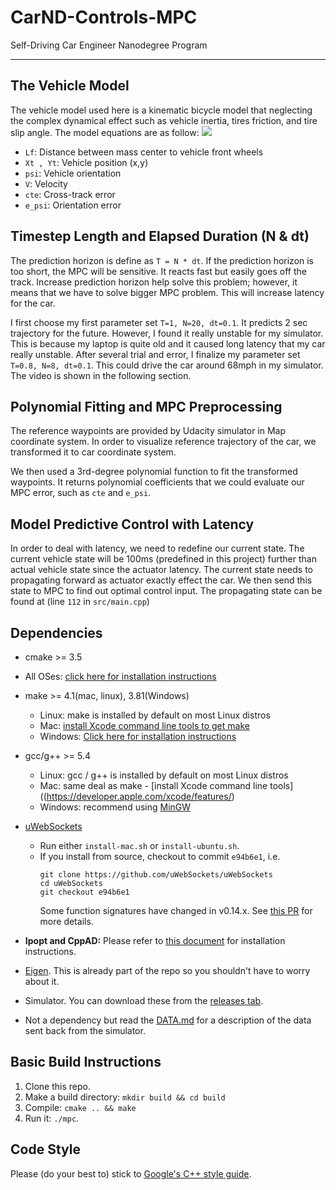 # CarND-Controls-MPC
Self-Driving Car Engineer Nanodegree Program

---

## The Vehicle Model
The vehicle model used here is a kinematic bicycle model that neglecting the complex dynamical effect such as vehicle inertia, tires friction, and tire slip angle. The model equations are as follow:
![](https://i.imgur.com/eFPFrOd.png)
* `Lf`: Distance between mass center to vehicle front wheels
* `Xt , Yt`: Vehicle position (x,y)
* `psi`: Vehicle orientation
* `V`: Velocity
* `cte`: Cross-track error
* `e_psi`: Orientation error
## Timestep Length and Elapsed Duration (N & dt)
The prediction horizon is define as `T = N * dt`. If the prediction horizon is too short, the MPC will be sensitive. It reacts fast but easily goes off the track. Increase prediction horizon help solve this problem; however, it means that we have to solve bigger MPC problem. This will increase latency for the car.

I first choose my first parameter set `T=1, N=20, dt=0.1`. It predicts 2 sec trajectory for the future. However,  I found it really unstable for my simulator. This is because my laptop is quite old and it caused long latency that my car really unstable. After several trial and error, I finalize my parameter set `T=0.8, N=8, dt=0.1`. This could drive the car around 68mph in my simulator. The video is shown in the following section.

## Polynomial Fitting and MPC Preprocessing
The reference waypoints are provided by Udacity simulator in Map coordinate system. In order to visualize reference trajectory of the car, we transformed it to car coordinate system.

We then used a 3rd-degree polynomial function to fit the transformed waypoints. It returns polynomial coefficients that we could evaluate our MPC error, such as `cte` and `e_psi`.

## Model Predictive Control with Latency

In order to deal with latency, we need to redefine our current state. The current vehicle state will be 100ms (predefined in this project) further than actual vehicle state since the actuator latency. The current state needs to propagating forward as actuator exactly effect the car. We then send this state to MPC to find out optimal control input. The propagating state can be found at (line `112` in `src/main.cpp`)

## Dependencies

* cmake >= 3.5
 * All OSes: [click here for installation instructions](https://cmake.org/install/)
* make >= 4.1(mac, linux), 3.81(Windows)
  * Linux: make is installed by default on most Linux distros
  * Mac: [install Xcode command line tools to get make](https://developer.apple.com/xcode/features/)
  * Windows: [Click here for installation instructions](http://gnuwin32.sourceforge.net/packages/make.htm)
* gcc/g++ >= 5.4
  * Linux: gcc / g++ is installed by default on most Linux distros
  * Mac: same deal as make - [install Xcode command line tools]((https://developer.apple.com/xcode/features/)
  * Windows: recommend using [MinGW](http://www.mingw.org/)
* [uWebSockets](https://github.com/uWebSockets/uWebSockets)
  * Run either `install-mac.sh` or `install-ubuntu.sh`.
  * If you install from source, checkout to commit `e94b6e1`, i.e.
    ```
    git clone https://github.com/uWebSockets/uWebSockets
    cd uWebSockets
    git checkout e94b6e1
    ```
    Some function signatures have changed in v0.14.x. See [this PR](https://github.com/udacity/CarND-MPC-Project/pull/3) for more details.

* **Ipopt and CppAD:** Please refer to [this document](https://github.com/udacity/CarND-MPC-Project/blob/master/install_Ipopt_CppAD.md) for installation instructions.
* [Eigen](http://eigen.tuxfamily.org/index.php?title=Main_Page). This is already part of the repo so you shouldn't have to worry about it.
* Simulator. You can download these from the [releases tab](https://github.com/udacity/self-driving-car-sim/releases).
* Not a dependency but read the [DATA.md](./DATA.md) for a description of the data sent back from the simulator.


## Basic Build Instructions

1. Clone this repo.
2. Make a build directory: `mkdir build && cd build`
3. Compile: `cmake .. && make`
4. Run it: `./mpc`.

## Code Style

Please (do your best to) stick to [Google's C++ style guide](https://google.github.io/styleguide/cppguide.html).